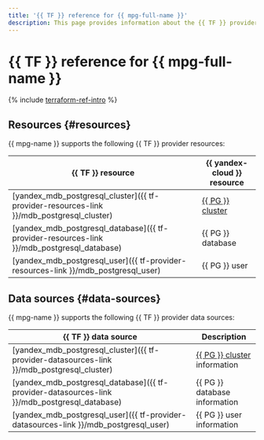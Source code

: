 ```yaml
---
title: '{{ TF }} reference for {{ mpg-full-name }}'
description: This page provides information about the {{ TF }} provider resources and data sources that {{ mpg-name }} supports.
---
```


# {{ TF }} reference for {{ mpg-full-name }}

{% include [terraform-ref-intro](../_includes/terraform-ref-intro.md) %}

## Resources {#resources}

{{ mpg-name }} supports the following {{ TF }} provider resources:

| **{{ TF }} resource** | **{{ yandex-cloud }} resource** |
| --- | --- |
| [yandex_mdb_postgresql_cluster]({{ tf-provider-resources-link }}/mdb_postgresql_cluster) | [{{ PG }} cluster](./concepts/index.md) |
| [yandex_mdb_postgresql_database]({{ tf-provider-resources-link }}/mdb_postgresql_database) | {{ PG }} database |
| [yandex_mdb_postgresql_user]({{ tf-provider-resources-link }}/mdb_postgresql_user) | {{ PG }} user |

## Data sources {#data-sources}

{{ mpg-name }} supports the following {{ TF }} provider data sources:

| **{{ TF }} data source** | **Description** |
| --- | --- |
| [yandex_mdb_postgresql_cluster]({{ tf-provider-datasources-link }}/mdb_postgresql_cluster) | [{{ PG }} cluster](./concepts/index.md) information |
| [yandex_mdb_postgresql_database]({{ tf-provider-datasources-link }}/mdb_postgresql_database) | {{ PG }} database information |
| [yandex_mdb_postgresql_user]({{ tf-provider-datasources-link }}/mdb_postgresql_user) | {{ PG }} user information |